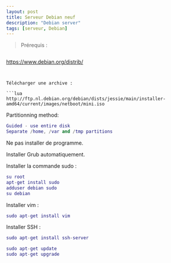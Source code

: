 ```yaml
---
layout: post
title: Serveur Debian neuf
description: "Debian server"
tags: [serveur, Debian]
---
```


> Prérequis :

> ```lua
https://www.debian.org/distrib/
```


Télécharger une archive : 

```lua
http://ftp.nl.debian.org/debian/dists/jessie/main/installer-amd64/current/images/netboot/mini.iso
```

Partitionning method:

```lua
Guided - use entire disk
Separate /home, /var and /tmp partitions
```
Ne pas installer de programme.

Installer Grub automatiquement.

Installer la commande sudo :

```lua
su root
apt-get install sudo
adduser debian sudo
su debian
```

Installer vim :

```lua
sudo apt-get install vim
```

Installer SSH :

```lua
sudo apt-get install ssh-server
```

```lua
sudo apt-get update
sudo apt-get upgrade
```
